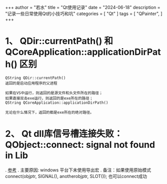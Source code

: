 ﻿+++
author = "若水"
title = "Qt使用记录"
date = "2024-06-18"
description = "记录一些日常使用Qt的小技巧和坑"
categories = [
    "Qt"
]
tags = [
    "QPainter",
]
+++

# 1、 QDir::currentPath() 和 QCoreApplication::applicationDirPath() 区别
~~~
QString QDir::currentPath()
返回的是启动应用程序的父进程

如果在VS中运行，则返回的是源文件和头文件所在的路径；
如果直接双击exe运行，则返回的是exe所在的路径；
QString QCoreApplication::applicationDirPath()

无论在什么情况下，返回的都是exe所在的绝对路径。
~~~ 
# 2、 Qt dll库信号槽连接失败：QObject::connect: signal not found in Lib
. [参考](https://blog.csdn.net/zzwdkxx/article/details/105477367)
. 主要原因: windows 平台下未使用导出宏
. 备注：如果使用原始模式 connect(objptr, SIGNAL(), anotherobjptr, SLOT()); 也可以connect成功